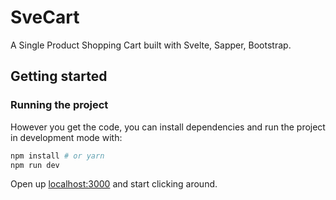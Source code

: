 # SveCart

A Single Product Shopping Cart built with Svelte, Sapper, Bootstrap.


## Getting started

### Running the project

However you get the code, you can install dependencies and run the project in development mode with:

```bash
npm install # or yarn
npm run dev
```

Open up [localhost:3000](http://localhost:3000) and start clicking around.
